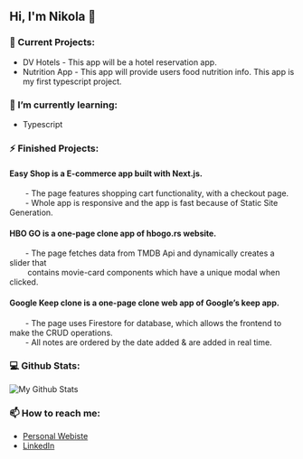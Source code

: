 ## Hi, I'm Nikola 👋


### 🔭 Current Projects:

- DV Hotels - This app will be a hotel reservation app.
- Nutrition App - This app will provide users food nutrition info. This app is my first typescript project. 

### 🌱 I’m currently learning:

- Typescript

### ⚡ Finished Projects:

#### Easy Shop is a E-commerce app built with Next.js.
  - The page features shopping cart functionality, with a checkout page.\
  - Whole app is responsive and the app is fast because of Static Site Generation. 

#### HBO GO is a one-page clone app of hbogo.rs website.
  - The page fetches data from TMDB Api and dynamically creates a slider that \
    contains movie-card components which have a unique modal when clicked.

#### Google Keep clone is a one-page clone web app of Google’s keep app.
  - The page uses Firestore for database, which allows the frontend to make the CRUD operations.\
  - All notes are ordered by the date added & are added in real time. 

### 💻 Github Stats:
 ![My Github Stats](https://github-readme-stats.vercel.app/api?username=vujic02&&show_icons=true&theme=tokyonight&count_private=true)
 
### 📫 How to reach me:
 - [Personal Webiste](https://nikolavujic.com)
 - [LinkedIn](https://www.linkedin.com/in/nikola-vuji%C4%87/)
